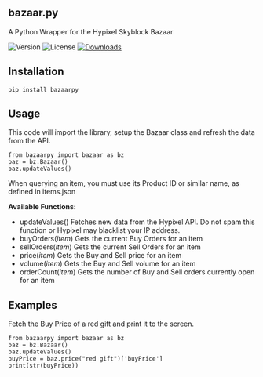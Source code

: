 ## bazaar.py
A Python Wrapper for the Hypixel Skyblock Bazaar

![Version](https://img.shields.io/pypi/v/bazaarpy)
![License](https://img.shields.io/pypi/l/bazaarpy)
[![Downloads](https://static.pepy.tech/personalized-badge/bazaarpy?period=total&units=international_system&left_color=grey&right_color=brightgreen&left_text=Downloads)](https://pepy.tech/project/bazaarpy)

## Installation

    pip install bazaarpy

## Usage
This code will import the library, setup the Bazaar class and refresh the data from the API.

    from bazaarpy import bazaar as bz
    baz = bz.Bazaar()
    baz.updateValues() 
    
When querying an item, you must use its Product ID or similar name, as defined in items.json

**Available Functions:**
* updateValues() Fetches new data from the Hypixel API. Do not spam this function or Hypixel may blacklist your IP address.
* buyOrders(*item*) Gets the current Buy Orders for an item
* sellOrders(*item*) Gets the current Sell Orders for an item
* price(*item*) Gets the Buy and Sell price for an item
* volume(*item*) Gets the Buy and Sell volume for an item
* orderCount(*item*) Gets the number of Buy and Sell orders currently open for an item

## Examples
Fetch the Buy Price of a red gift and print it to the screen.

    from bazaarpy import bazaar as bz
    baz = bz.Bazaar()
    baz.updateValues()    
    buyPrice = baz.price("red gift")['buyPrice']   
    print(str(buyPrice))
